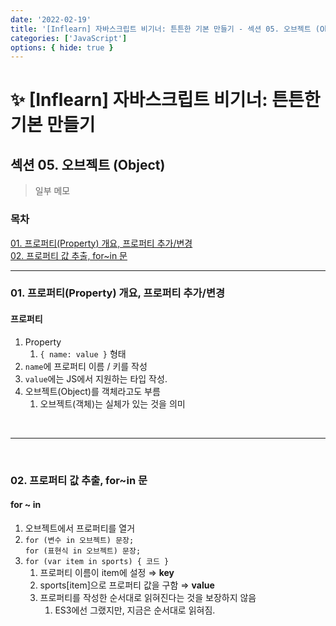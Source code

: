 ```yaml
---
date: '2022-02-19'
title: '[Inflearn] 자바스크립트 비기너: 튼튼한 기본 만들기 - 섹션 05. 오브젝트 (Object)'
categories: ['JavaScript']
options: { hide: true }
---
```


# ✨ [Inflearn] 자바스크립트 비기너: 튼튼한 기본 만들기

## 섹션 05. 오브젝트 (Object)

> 일부 메모

<div style="margin: 8px 0;">
  <h3 style="font-weight: 700">목차</h3>
  <a href="#01">01. 프로퍼티(Property) 개요, 프로퍼티 추가/변경</a></br>
  <a href="#02">02. 프로퍼티 값 추출, for~in 문</a></br>
  <hr/>
</div>

<h3 id="01">01. 프로퍼티(Property) 개요, 프로퍼티 추가/변경</h3>

<h4 style="font-weight: 700">프로퍼티</h4>

1. Property
   1. `{ name: value }` 형태
2. `name`에 프로퍼티 이름 / 키를 작성
3. `value`에는 JS에서 지원하는 타입 작성.
4. 오브젝트(Object)를 객체라고도 부름
   1. 오브젝트(객체)는 실체가 있는 것을 의미

<br/><hr/><br/>

<h3 id="02">02. 프로퍼티 값 추출, for~in 문</h3>

<h4 style="font-weight: 700">for ~ in</h4>

1. 오브젝트에서 프로퍼티를 열거
2. `for (변수 in 오브젝트) 문장;`  
   `for (표현식 in 오브젝트) 문장;`
3. `for (var item in sports) { 코드 }`
   1. 프로퍼티 이름이 item에 설정 ⇒ **key**
   2. sports[item]으로 프로퍼티 값을 구함 ⇒ **value**
   3. 프로퍼티를 작성한 순서대로 읽혀진다는 것을 보장하지 않음
      1. ES3에선 그랬지만, 지금은 순서대로 읽혀짐.
